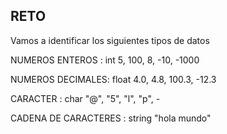 ## RETO 
Vamos a identificar los siguientes tipos de datos

NUMEROS ENTEROS : 
int 5, 100, 8, -10, -1000

NUMEROS DECIMALES: 
float 4.0, 4.8, 100.3, -12.3

CARACTER : 
char "@", "5", "l", "p", -

CADENA DE CARACTERES : 
string "hola mundo"
